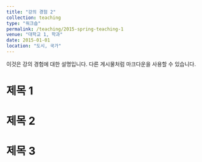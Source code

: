 ```yaml
---
title: "강의 경험 2"
collection: teaching
type: "워크숍"
permalink: /teaching/2015-spring-teaching-1
venue: "대학교 1, 학과"
date: 2015-01-01
location: "도시, 국가"
---
```


이것은 강의 경험에 대한 설명입니다. 다른 게시물처럼 마크다운을 사용할 수 있습니다.

제목 1
======

제목 2
======

제목 3
======

